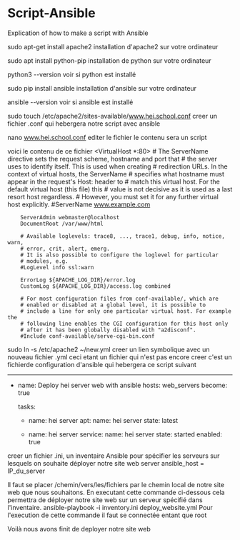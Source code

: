 # Script-Ansible
Explication of how to make a script with Ansible


sudo apt-get install apache2
installation d'apache2 sur votre ordinateur

sudo apt install python-pip
installation de python sur votre ordinateur

 python3 --version
 voir si python est installé

 sudo pip install ansible
 installation d'ansible sur votre ordinateur
 
 ansible --version
 voir si ansible est installé
 
sudo touch /etc/apache2/sites-available/www.hei.school.conf
creer un fichier .conf qui hebergera notre script avec ansible

 nano www.hei.school.conf 
 editer le fichier le contenu sera un script
 
 voici le contenu de ce fichier
<VirtualHost *:80>
        # The ServerName directive sets the request scheme, hostname and port that
        # the server uses to identify itself. This is used when creating
        # redirection URLs. In the context of virtual hosts, the ServerName
        # specifies what hostname must appear in the request's Host: header to
        # match this virtual host. For the default virtual host (this file) this
        # value is not decisive as it is used as a last resort host regardless.
        # However, you must set it for any further virtual host explicitly.
        #ServerName www.example.com

        ServerAdmin webmaster@localhost
        DocumentRoot /var/www/html

        # Available loglevels: trace8, ..., trace1, debug, info, notice, warn,
        # error, crit, alert, emerg.
        # It is also possible to configure the loglevel for particular
        # modules, e.g.
        #LogLevel info ssl:warn

        ErrorLog ${APACHE_LOG_DIR}/error.log
        CustomLog ${APACHE_LOG_DIR}/access.log combined

        # For most configuration files from conf-available/, which are
        # enabled or disabled at a global level, it is possible to
        # include a line for only one particular virtual host. For example the
        # following line enables the CGI configuration for this host only
        # after it has been globally disabled with "a2disconf".
        #Include conf-available/serve-cgi-bin.conf
</VirtualHost>

sudo ln -s /etc/apache2 ~/new.yml
creer un lien symbolique avec un nouveau fichier .yml ceci etant un fichier qui n'est pas encore creer c'est un fichierde configuration d'ansible qui hebergera ce script suivant


---
- name: Deploy hei server web with ansible
  hosts: web_servers
  become: true

  tasks:
    - name: hei server
      apt:
        name: hei server
        state: latest

    - name: hei server
      service:
        name: hei server
        state: started
        enabled: true
   
creer un fichier .ini, un inventaire Ansible pour spécifier les serveurs sur lesquels on souhaite déployer notre site web
server ansible_host = IP_du_server


Il faut se placer /chemin/vers/les/fichiers par le chemin local de notre site web que nous souhaitons.
En executant cette commande ci-dessous cela permettra de déployer notre site web sur un serveur spécifié dans l'inventaire. 
ansible-playbook -i inventory.ini deploy_website.yml
Pour l'execution de cette commande il faut se connectée entant que root

Voilà nous avons finit de deployer notre site web
